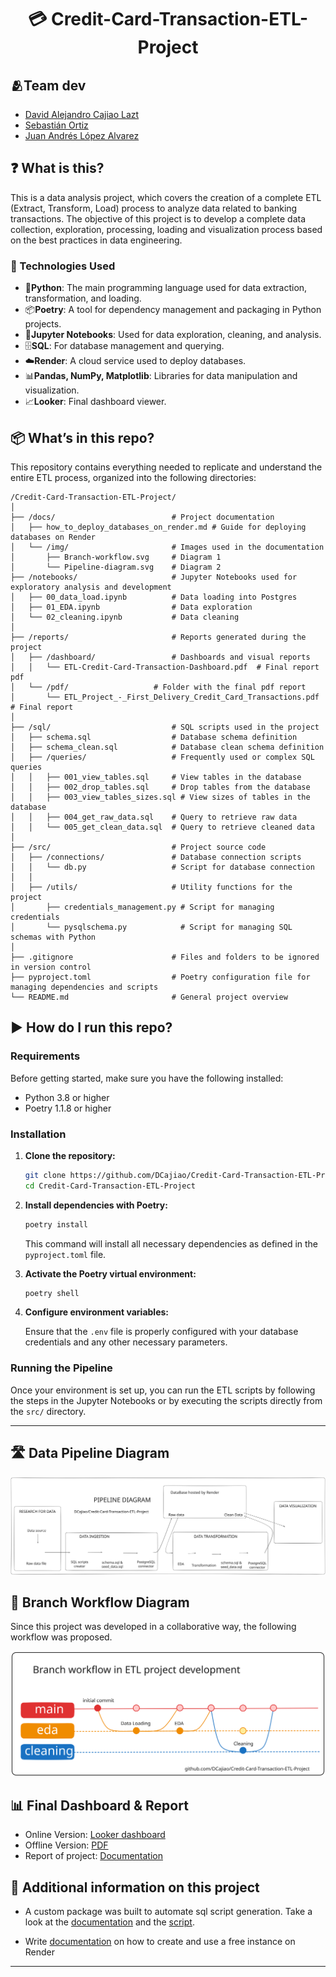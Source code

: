 <center>

# 💳 Credit-Card-Transaction-ETL-Project

</center>

## 🫂Team dev

* [David Alejandro Cajiao Lazt](https://github.com/DCajiao)
* [Sebastián Ortiz](https://github.com/sebas1193)
* [Juan Andrés López Alvarez](https://github.com/Juananalv205)


## ❓ What is this?

This is a data analysis project, which covers the creation of a complete ETL (Extract, Transform, Load) process to analyze data related to banking transactions. The objective of this project is to develop a complete data collection, exploration, processing, loading and visualization process based on the best practices in data engineering.

### 🔨 Technologies Used

- 🐍**Python**: The main programming language used for data extraction, transformation, and loading.
- 📦**Poetry**: A tool for dependency management and packaging in Python projects.
- 📒**Jupyter Notebooks**: Used for data exploration, cleaning, and analysis.
- 🗄️**SQL**: For database management and querying.
- ☁️**Render**: A cloud service used to deploy databases.
- 📊**Pandas, NumPy, Matplotlib**: Libraries for data manipulation and visualization.
- 📈**Looker**: Final dashboard viewer.

## 📦 What’s in this repo?

This repository contains everything needed to replicate and understand the entire ETL process, organized into the following directories:

```plaintext
/Credit-Card-Transaction-ETL-Project/
│
├── /docs/                          # Project documentation
│   ├── how_to_deploy_databases_on_render.md # Guide for deploying databases on Render
│   └── /img/                       # Images used in the documentation
│       ├── Branch-workflow.svg     # Diagram 1
│       └── Pipeline-diagram.svg    # Diagram 2
├── /notebooks/                     # Jupyter Notebooks used for exploratory analysis and development
│   ├── 00_data_load.ipynb          # Data loading into Postgres
│   ├── 01_EDA.ipynb                # Data exploration
│   └── 02_cleaning.ipynb           # Data cleaning
│
├── /reports/                       # Reports generated during the project
│   ├── /dashboard/                 # Dashboards and visual reports
│   │   └── ETL-Credit-Card-Transaction-Dashboard.pdf  # Final report pdf
│   └── /pdf/                   # Folder with the final pdf report
│       └── ETL_Project_-_First_Delivery_Credit_Card_Transactions.pdf # Final report 
│
├── /sql/                           # SQL scripts used in the project
│   ├── schema.sql                  # Database schema definition
│   ├── schema_clean.sql            # Database clean schema definition
│   ├── /queries/                   # Frequently used or complex SQL queries
│   │   ├── 001_view_tables.sql     # View tables in the database
│   │   ├── 002_drop_tables.sql     # Drop tables from the database
│   │   ├── 003_view_tables_sizes.sql # View sizes of tables in the database
│   │   ├── 004_get_raw_data.sql    # Query to retrieve raw data
│   │   └── 005_get_clean_data.sql  # Query to retrieve cleaned data
│
├── /src/                           # Project source code
│   ├── /connections/               # Database connection scripts
│   │   └── db.py                   # Script for database connection
│   │
│   ├── /utils/                     # Utility functions for the project
│       ├── credentials_management.py # Script for managing credentials
│       └── pysqlschema.py            # Script for managing SQL schemas with Python
│
├── .gitignore                      # Files and folders to be ignored in version control
├── pyproject.toml                  # Poetry configuration file for managing dependencies and scripts
└── README.md                       # General project overview
```

## ▶️ How do I run this repo?

### Requirements

Before getting started, make sure you have the following installed:

- Python 3.8 or higher
- Poetry 1.1.8 or higher

### Installation

1. **Clone the repository:**

   ```bash
   git clone https://github.com/DCajiao/Credit-Card-Transaction-ETL-Project
   cd Credit-Card-Transaction-ETL-Project
   ```

2. **Install dependencies with Poetry:**

   ```bash
   poetry install
   ```

   This command will install all necessary dependencies as defined in the `pyproject.toml` file.

3. **Activate the Poetry virtual environment:**

   ```bash
   poetry shell
   ```

4. **Configure environment variables:**

   Ensure that the `.env` file is properly configured with your database credentials and any other necessary parameters.

### Running the Pipeline

Once your environment is set up, you can run the ETL scripts by following the steps in the Jupyter Notebooks or by executing the scripts directly from the `src/` directory.

---

## 🛣️ Data Pipeline Diagram

![Data Pipeline Diagram](./docs/img/Pipeline-diagram.svg)



## 🔀 Branch Workflow Diagram
Since this project was developed in a collaborative way, the following workflow was proposed.

![Branch Workflow Diagram](./docs/img/Branch-workflow.svg)

## 📊 Final Dashboard & Report

* Online Version: [Looker dashboard](https://lookerstudio.google.com/reporting/eb61cdd8-7cbe-4817-a99f-32de2e9089fc)
* Offline Version: [PDF](https://github.com/DCajiao/Credit-Card-Transaction-ETL-Project/tree/main/reports/dashboard/ETL-Credit-Card-Transaction-Dashboard.pdf)
* Report of project: [Documentation](https://github.com/DCajiao/Credit-Card-Transaction-ETL-Project/tree/main/reports/pdf/ETL_Project_-_First_Delivery_Credit_Card_Transactions.pdf)

## 🎯 Additional information on this project

* A custom package was built to automate sql script generation. Take a look at the [documentation](https://github.com/DCajiao/workshop001_candidates_analysis/blob/main/docs/app/PySQLSchema.md) and the [script](https://github.com/DCajiao/workshop001_candidates_analysis/blob/main/src/utils/pysqlschema.py).

* Write [documentation](https://github.com/DCajiao/workshop001_candidates_analysis/blob/main/docs/database/how_to_deploy_databases_on_render.md) on how to create and use a free instance on Render

---